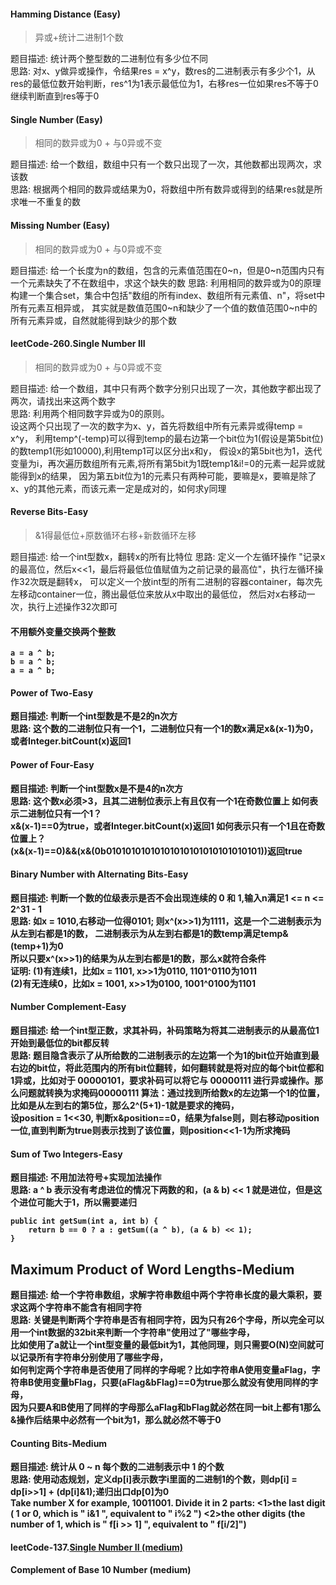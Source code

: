 
#### Hamming Distance (Easy)
>异或+统计二进制1个数

题目描述: 统计两个整型数的二进制位有多少位不同  
思路: 对x、y做异或操作，令结果res = x^y，数res的二进制表示有多少个1，从res的最低位数开始判断，res^1为1表示最低位为1，右移res一位如果res不等于0继续判断直到res等于0
#### Single Number (Easy)
>相同的数异或为0 + 与0异或不变

题目描述: 给一个数组，数组中只有一个数只出现了一次，其他数都出现两次，求该数  
思路: 根据两个相同的数异或结果为0，将数组中所有数异或得到的结果res就是所求唯一不重复的数  

#### Missing Number (Easy)
>相同的数异或为0 + 与0异或不变

题目描述: 给一个长度为n的数组，包含的元素值范围在0~n，但是0~n范围内只有一个元素缺失了不在数组中，求这个缺失的数
思路: 利用相同的数异或为0的原理
构建一个集合set，集合中包括"数组的所有index、数组所有元素值、n"，将set中所有元素互相异或，
其实就是数值范围0~n和缺少了一个值的数值范围0~n中的所有元素异或，自然就能得到缺少的那个数

#### leetCode-260.Single Number III
>相同的数异或为0 + 与0异或不变

题目描述: 给一个数组，其中只有两个数字分别只出现了一次，其他数字都出现了两次，请找出来这两个数字  
思路: 利用两个相同数字异或为0的原则。  
设这两个只出现了一次的数字为x、y，首先将数组中所有元素异或得temp = x^y，
利用temp^(-temp)可以得到temp的最右边第一个bit位为1(假设是第5bit位)的数temp1(形如10000),利用temp1可以区分出x和y，
假设x的第5bit也为1，迭代变量为i，再次遍历数组所有元素,将所有第5bit为1既temp1&i!=0的元素一起异或就能得到x的结果，
因为第五bit位为1的元素只有两种可能，要嘛是x，要嘛是除了x、y的其他元素，而该元素一定是成对的，如何求y同理

#### Reverse Bits-Easy
>&1得最低位+原数循环右移+新数循环左移

题目描述: 给一个int型数x，翻转x的所有比特位
思路: 定义一个左循环操作 "记录x的最高位，然后x<<1，最后将最低位值赋值为之前记录的最高位"，执行左循环操作32次既是翻转x，
可以定义一个放int型的所有二进制的容器container，每次先左移动container一位，腾出最低位来放从x中取出的最低位，
然后对x右移动一次，执行上述操作32次即可

#### <strong>不用额外变量交换两个整数<strong/>
```
a = a ^ b;
b = a ^ b;
a = a ^ b;
```
#### Power of Two-Easy
题目描述: 判断一个int型数是不是2的n次方  
思路: 这个数的二进制位只有一个1，二进制位只有一个1的数x满足x&(x-1)为0，或者Integer.bitCount(x)返回1

#### Power of Four-Easy

题目描述: 判断一个int型数x是不是4的n次方  
思路: 这个数x必须>3，且其二进制位表示上有且仅有一个1在奇数位置上
如何表示二进制位只有一个1？   
x&(x-1)==0为true，或者Integer.bitCount(x)返回1
如何表示只有一个1且在奇数位置上？  
(x&(x-1)==0)&&(x&(0b01010101010101010101010101010101))返回true

#### Binary Number with Alternating Bits-Easy
题目描述: 判断一个数的位级表示是否不会出现连续的 0 和 1,输入n满足1 <= n <= 2^31 - 1  
思路: 如x = 1010,右移动一位得0101; 则x^(x>>1)为1111，这是一个二进制表示为从左到右都是1的数， 
二进制表示为从左到右都是1的数temp满足temp&(temp+1)为0  
所以只要x^(x>>1)的结果为从左到右都是1的数，那么x就符合条件  
证明:
(1)有连续1，比如x = 1101, x>>1为0110, 1101^0110为1011  
(2)有无连续0，比如x = 1001, x>>1为0100, 1001^0100为1101  

#### Number Complement-Easy
题目描述: 给一个int型正数，求其补码，补码策略为将其二进制表示的从最高位1开始到最低位的bit都反转  
思路: 题目隐含表示了从所给数的二进制表示的左边第一个为1的bit位开始直到最右边的bit位，将此范围内的所有bit位翻转，如何翻转就是将对应的每个bit位都和1异或，比如对于 00000101，要求补码可以将它与 00000111 进行异或操作。那么问题就转换为求掩码00000111
算法：通过找到所给数x的左边第一个1的位置，比如是从左到右的第5位，那么2^(5+1)-1就是要求的掩码，  
设position = 1<<30, 判断x&position==0，结果为false则，则右移动position一位,直到判断为true则表示找到了该位置，则position<<1-1为所求掩码

#### Sum of Two Integers-Easy
题目描述: 不用加法符号+实现加法操作  
思路: a ^ b 表示没有考虑进位的情况下两数的和，(a & b) << 1 就是进位，但是这个进位可能大于1，所以需要递归  
```
public int getSum(int a, int b) {
    return b == 0 ? a : getSum((a ^ b), (a & b) << 1);
}
```
## Maximum Product of Word Lengths-Medium
题目描述: 给一个字符串数组，求解字符串数组中两个字符串长度的最大乘积，要求这两个字符串不能含有相同字符    
思路: 关键是判断两个字符串是否有相同字符，因为只有26个字母，所以完全可以用一个int数据的32bit来判断一个字符串"使用过了"哪些字母，     
比如使用了a就让一个int型变量的最低bit为1，其他同理，则只需要O(N)空间就可以记录所有字符串分别使用了哪些字母，   
如何判定两个字符串是否使用了同样的字母呢？比如字符串A使用变量aFlag，字符串B使用变量bFlag，只要(aFlag&bFlag)==0为true那么就没有使用同样的字母，   
因为只要A和B使用了同样的字母那么aFlag和bFlag就必然在同一bit上都有1那么&操作后结果中必然有一个bit为1，那么就必然不等于0 

#### Counting Bits-Medium
题目描述: 统计从 0 ~ n 每个数的二进制表示中 1 的个数  
思路: 使用动态规划，定义dp[i]表示数字i里面的二进制1的个数，则dp[i] = dp[i>>1] + (dp[i]&1);递归出口dp[0]为0   
Take number X for example, 10011001.
Divide it in 2 parts:
<1>the last digit ( 1 or 0, which is " i&1 ", equivalent to " i%2 ")
<2>the other digits (the number of 1, which is " f[i >> 1] ", equivalent to " f[i/2]")

#### leetCode-137.[Single Number II (medium)](https://leetCode-cn.com/problems/single-number-ii/)
#### Complement of Base 10 Number (medium)
